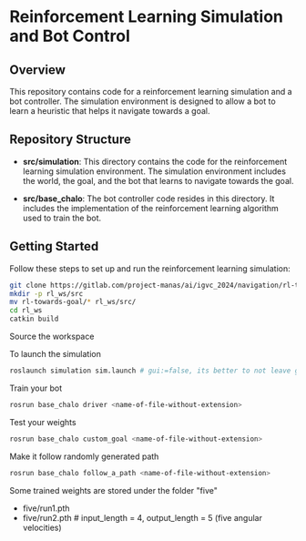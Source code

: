 # Reinforcement Learning Simulation and Bot Control

## Overview

This repository contains code for a reinforcement learning simulation and a bot controller. The simulation environment is designed to allow a bot to learn a heuristic that helps it navigate towards a goal.

## Repository Structure

- **src/simulation**: This directory contains the code for the reinforcement learning simulation environment. The simulation environment includes the world, the goal, and the bot that learns to navigate towards the goal.

- **src/base_chalo**: The bot controller code resides in this directory. It includes the implementation of the reinforcement learning algorithm used to train the bot.

## Getting Started

Follow these steps to set up and run the reinforcement learning simulation:

   ```bash
   git clone https://gitlab.com/project-manas/ai/igvc_2024/navigation/rl-towards-goal.git
   mkdir -p rl_ws/src
   mv rl-towards-goal/* rl_ws/src/
   cd rl_ws
   catkin build
   ```
Source the workspace

To launch the simulation
  ```bash
  roslaunch simulation sim.launch # gui:=false, its better to not leave gazebo open
  ```

Train your bot
  ```bash
  rosrun base_chalo driver <name-of-file-without-extension>
  ```

Test your weights
  ```bash
  rosrun base_chalo custom_goal <name-of-file-without-extension>
  ```

Make it follow randomly generated path
  ```bash
  rosrun base_chalo follow_a_path <name-of-file-without-extension>
  ```
Some trained weights are stored under the folder "five"
- five/run1.pth 
- five/run2.pth # input_length = 4, output_length = 5 (five angular velocities)


